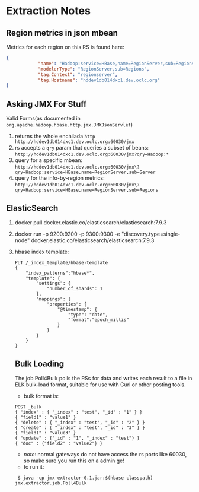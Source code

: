 # Extraction Notes

## Region metrics in json mbean
Metrics for each region on this RS is found here:
```json
{
            "name": "Hadoop:service=HBase,name=RegionServer,sub=Regions",
            "modelerType": "RegionServer,sub=Regions",
            "tag.Context": "regionserver",
            "tag.Hostname": "hddev1db014dxc1.dev.oclc.org"
}
```

## Asking JMX For Stuff
Valid Forms(as documented in `org.apache.hadoop.hbase.http.jmx.JMXJsonServlet`)
1. returns the whole enchilada
`http http://hddev1db014dxc1.dev.oclc.org:60030/jmx` 
1. rs accepts a `qry` param that queries a subset of beans:
`http://hddev1db014dxc1.dev.oclc.org:60030/jmx?qry=Hadoop:*` 
1. query for a specific mbean:  
`http://hddev1db014dxc1.dev.oclc.org:60030/jmx\?qry=Hadoop:service=HBase,name=RegionServer,sub=Server` 
1. query for the info-by-region metrics:
`http://hddev1db014dxc1.dev.oclc.org:60030/jmx\?qry=Hadoop:service=HBase,name=RegionServer,sub=Regions`  


## ElasticSearch
1. docker pull docker.elastic.co/elasticsearch/elasticsearch:7.9.3
1. docker run -p 9200:9200 -p 9300:9300 -e "discovery.type=single-node" docker.elastic.co/elasticsearch/elasticsearch:7.9.3
1. hbase index template:  
   ```
   PUT /_index_template/hbase-template
   {
       "index_patterns":"hbase*",
       "template": {
           "settings": {
               "number_of_shards": 1
           },
           "mappings": {
               "properties": {
                   "@timestamp": {
                       "type": "date",
                       "format":"epoch_millis"
                   }
               }
           }
       }
   }
   ```
   
   ## Bulk Loading
   The job Poll4Bulk polls the RSs for data and writes each result to a file in ELK bulk-load format, suitable for use with Curl or other posting tools.
   * bulk format is:  
   ```
   POST _bulk
   { "index" : { "_index" : "test", "_id" : "1" } }
   { "field1" : "value1" }
   { "delete" : { "_index" : "test", "_id" : "2" } }
   { "create" : { "_index" : "test", "_id" : "3" } }
   { "field1" : "value3" }
   { "update" : {"_id" : "1", "_index" : "test"} }
   { "doc" : {"field2" : "value2"} }
   ```
   * _note_: normal gateways do not have access the rs ports like 60030, so make sure you run this on a admin ge!
   * to run it:
   ```
    $ java -cp jmx-extractor-0.1.jar:$(hbase classpath) jmx.extractor.job.Poll4Bulk
   ```
   